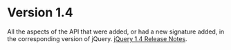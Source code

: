 # Version 1.4
All the aspects of the API that were added, or had a new signature added, in the corresponding version of jQuery.
				<a href="http://jquery14.com/day-01/jquery-14">jQuery 1.4 Release Notes</a>.
			